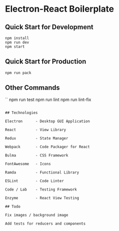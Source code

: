 # Electron-React Boilerplate

## Quick Start for Development

```
npm install
npm run dev
npm start
```

## Quick Start for Production

```
npm run pack
```

## Other Commands

``
npm run test
npm run lint
npm run lint-fix
```

## Technologies

Electron      - Desktop GUI Application

React         - View Library

Redux         - State Manager

Webpack       - Code Packager for React

Bulma         - CSS Framework

FontAwesome   - Icons

Ramda         - Functional Library

ESLint        - Code Linter

Code / Lab    - Testing Framework

Enzyme        - React View Testing

## Todo

Fix images / background image

Add tests for reducers and components
